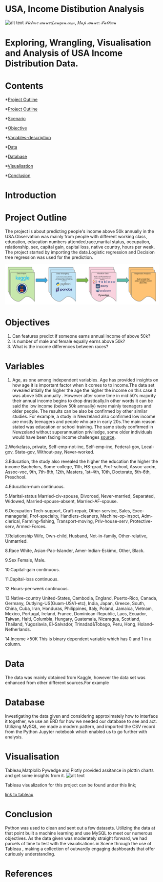 # USA, Income Distibution Analysis

![alt text]()
       𝒫𝒾𝒸𝓉𝓊𝓇𝑒 𝓈𝑜𝓊𝓇𝒸𝑒:𝐿𝒶𝓃𝑔𝒶𝓃.𝒸𝑜𝓂, 𝑀𝒶𝓅 𝓈𝑜𝓊𝓇𝒸𝑒: 𝒯𝒶𝒷𝓁𝑒𝒶𝓊
      
# Exploring, Wrangling, Visualisation and Analysis of USA Income Distribution Data.

# Contents
*[Project Outline](#project-outline)

*[Project Outline](#project-outline)

*[Scenario](#scenario)

*[Objective](#objective)

*[Variables-description](#variables-description)

*[Data](#data)

*[Database](#database)

*[Visualisation](#visualisation)

*[Conclusion](#conclusion)

# Introduction


# Project Outline
The project is about predicting people's income above 50k annually in the USA.Observation was mainly from people with different working class, education, education numbers attended,race,marital status, occupation, relationship, sex, capital gain, capital loss, native country, hours per week. The project started by importing the data.Logistic regression and Decision tree regression was used for the prediction.

![alt text](https://github.com/petergeorge649/US-Income-Distribution/blob/main/png/Peter.png)

# Objectives
1. Can features predict if someone earns annual Income of above 50k?
2. Is number of male and female equally earns above 50k?
3. What is the income differences between races?


# Variables

1. Age, as one among independent variables. Age has provided insights on how age it is important factor when it comes to to income.The data set revealed intially the higher the age the higher the income on this case it was above 50k annually . However after some time in mid 50's majority their annual income begins to drop drastically.In other words it can be said the low income (below 50k annually) were mainly teenagers and older people. The results can be also be confirmed by other similar studies. For example, a study in Newzeland also confirmed low income are mostly teenagers and people who are in early 20s.The main reason stated was education or school training. The same study confirmed in Newzeland without superannuation priviledge, some older individuals would have been facing income challenges [source](https://teara.govt.nz/en/income-and-wealth-distribution/page-4).

2.Workclass, private, Self-emp-not-inc, Self-emp-inc, Federal-gov, Local-gov, State-gov, Without-pay, Never-worked.

3.Education, the study also revealed the higher the education the higher the income 
Bachelors, Some-college, 11th, HS-grad, Prof-school, Assoc-acdm, Assoc-voc, 9th, 7th-8th, 12th, Masters, 1st-4th, 10th, Doctorate, 5th-6th, Preschool.

4.Education-num
continuous.

5.Marital-status
Married-civ-spouse, Divorced, Never-married, Separated, Widowed, Married-spouse-absent, Married-AF-spouse.

6.Occupation
Tech-support, Craft-repair, Other-service, Sales, Exec-managerial, Prof-specialty, Handlers-cleaners, Machine-op-inspct, Adm-clerical, Farming-fishing, Transport-moving, Priv-house-serv, Protective-serv, Armed-Forces.

7.Relationship
Wife, Own-child, Husband, Not-in-family, Other-relative, Unmarried.

8.Race
White, Asian-Pac-Islander, Amer-Indian-Eskimo, Other, Black.

9.Sex
Female, Male.

10.Capital-gain
continuous.

11.Capital-loss
continuous.

12.Hours-per-week
continuous.

13.Native-country
United-States, Cambodia, England, Puerto-Rico, Canada, Germany, Outlying-US(Guam-USVI-etc), India, Japan, Greece, South, China, Cuba, Iran, Honduras, Philippines, Italy, Poland, Jamaica, Vietnam, Mexico, Portugal, Ireland, France, Dominican-Republic, Laos, Ecuador, Taiwan, Haiti, Columbia, Hungary, Guatemala, Nicaragua, Scotland, Thailand, Yugoslavia, El-Salvador, Trinadad&Tobago, Peru, Hong, Holand-Netherlands.

14.Income >50K
This is binary dependent variable which has 0 and 1 in a column.

# Data
The data was mainly obtained from Kaggle, however the data set was enhanced from other different sources.For example 

# Database
Investigating the data given and considering approximately how to interface it together, we use an ERD for how we needed our database to see and act. Utilizing MySQL, we made a modern pattern, and imported the CSV record from the  Python Jupyter notebook  which enabled us to go further with analysis.

# Visualisation
Tableau,Matplolib Pywedge and Plotly provided assitance in plottin charts and get some insights from it.
![alt text](https://public.tableau.com/profile/peter.george.ngugulu#!/vizhome/Income_16213356544040/Dashboard1)

Tableau visualization for this project can be found under this link;

[link to tableau](https://public.tableau.com/profile/peter.george.ngugulu#!/vizhome/Income_16213356544040/Dashboard1)

# Conclusion
Python was used to clean and sent out a few datasets. Utilizing the data at that point built a machine learning and use MySQL to meet our numerous objectives. As the data given was moderately straight forward, we had parcels of time to test with the visualisations in Scene through the use of Tableau , making a collection of outwardly engaging dashboards that offer curiously understanding.

# References



